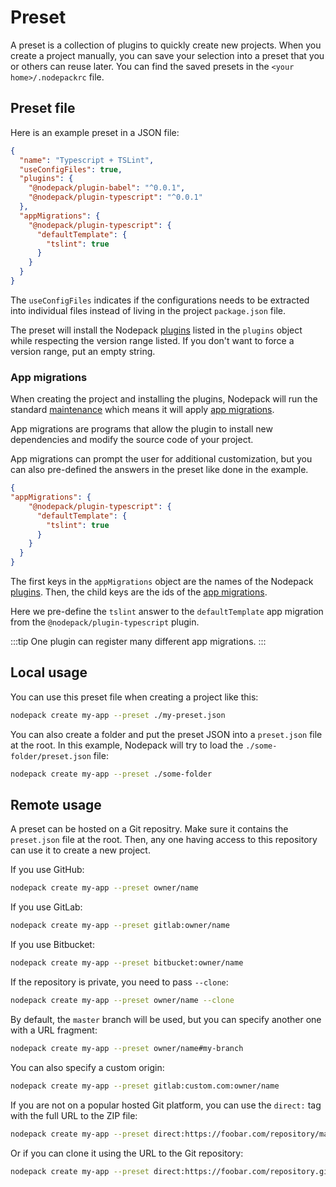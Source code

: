 # Preset

A preset is a collection of plugins to quickly create new projects. When you create a project manually, you can save your selection into a preset that you or others can reuse later. You can find the saved presets in the `<your home>/.nodepackrc` file.

## Preset file

Here is an example preset in a JSON file:

```json
{
  "name": "Typescript + TSLint",
  "useConfigFiles": true,
  "plugins": {
    "@nodepack/plugin-babel": "^0.0.1",
    "@nodepack/plugin-typescript": "^0.0.1"
  },
  "appMigrations": {
    "@nodepack/plugin-typescript": {
      "defaultTemplate": {
        "tslint": true
      }
    }
  }
}
```

The `useConfigFiles` indicates if the configurations needs to be extracted into individual files instead of living in the project `package.json` file.

The preset will install the Nodepack [plugins](./plugins.md) listed in the `plugins` object while respecting the version range listed. If you don't want to force a version range, put an empty string.

### App migrations

When creating the project and installing the plugins, Nodepack will run the standard [maintenance](./maintenance.md) which means it will apply [app migrations](./app-migrations.md).

App migrations are programs that allow the plugin to install new dependencies and modify the source code of your project.

App migrations can prompt the user for additional customization, but you can also pre-defined the answers in the preset like done in the example.

```json
{
"appMigrations": {
    "@nodepack/plugin-typescript": {
      "defaultTemplate": {
        "tslint": true
      }
    }
  }
}
```

The first keys in the `appMigrations` object are the names of the Nodepack [plugins](./plugins.md). Then, the child keys are the ids of the [app migrations](./app-migrations.md).

Here we pre-define the `tslint` answer to the `defaultTemplate` app migration from the `@nodepack/plugin-typescript` plugin.

:::tip
One plugin can register many different app migrations.
:::

## Local usage

You can use this preset file when creating a project like this:

```bash
nodepack create my-app --preset ./my-preset.json
```

You can also create a folder and put the preset JSON into a `preset.json` file at the root. In this example, Nodepack will try to load the `./some-folder/preset.json` file:

```bash
nodepack create my-app --preset ./some-folder
```

## Remote usage

A preset can be hosted on a Git repositry. Make sure it contains the `preset.json` file at the root. Then, any one having access to this repository can use it to create a new project.

If you use GitHub:

```bash
nodepack create my-app --preset owner/name
```

If you use GitLab:

```bash
nodepack create my-app --preset gitlab:owner/name
```

If you use Bitbucket:

```bash
nodepack create my-app --preset bitbucket:owner/name
```

If the repository is private, you need to pass `--clone`:

```bash
nodepack create my-app --preset owner/name --clone
```

By default, the `master` branch will be used, but you can specify another one with a URL fragment:

```bash
nodepack create my-app --preset owner/name#my-branch
```

You can also specify a custom origin:

```bash
nodepack create my-app --preset gitlab:custom.com:owner/name
```

If you are not on a popular hosted Git platform, you can use the `direct:` tag with the full URL to the ZIP file:

```bash
nodepack create my-app --preset direct:https://foobar.com/repository/master.zip
```

Or if you can clone it using the URL to the Git repository:

```bash
nodepack create my-app --preset direct:https://foobar.com/repository.git#my-branch
```
